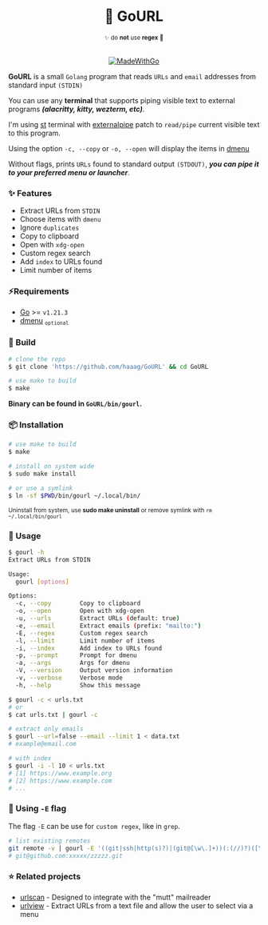 <div align="center">
    <h1><b>🔗 GoURL</b></h1>
    <sub>✨ do <b>not</b> use <b>regex</b> 🤡</sub>
<br>
<br>

[![MadeWithGo](https://img.shields.io/badge/Made%20with-Go-1f425f.svg)](https://go.dev/)

</div>

**GoURL** is a small `Golang` program that reads `URLs` and `email` addresses from standard input `(STDIN)`

You can use any **terminal** that supports piping visible text to external programs **_(alacritty, kitty, wezterm, etc)_**.

I'm using [st](https://st.suckless.org/) terminal with [externalpipe](https://st.suckless.org/patches/externalpipe/) patch to `read/pipe` current visible text to this program.

Using the option `-c, --copy` or `-o, --open` will display the items in [dmenu](https://tools.suckless.org/dmenu/)

Without flags, prints `URLs` found to standard output `(STDOUT)`, **_you can pipe it to your preferred menu or launcher_**.

### ✨ Features

- Extract URLs from `STDIN`
- Choose items with `dmenu`
- Ignore `duplicates`
- Copy to clipboard
- Open with `xdg-open`
- Custom regex search
- Add `index` to URLs found
- Limit number of items

### ⚡️Requirements

- [Go](https://golang.org/) >= `v1.21.3`
- [dmenu](https://tools.suckless.org/dmenu/) <sub>`optional`</sub>

### 🧰 Build

```bash
# clone the repo
$ git clone 'https://github.com/haaag/GoURL' && cd GoURL

# use make to build
$ make
```

**Binary can be found in `GoURL/bin/gourl`.**

### 📦 Installation

```bash
# use make to build
$ make

# install on system wide
$ sudo make install

# or use a symlink
$ ln -sf $PWD/bin/gourl ~/.local/bin/
```

<sub>Uninstall from system, use <b>sudo make uninstall</b> or remove symlink with `rm ~/.local/bin/gourl`</sub>

### 🚀 Usage

```bash
$ gourl -h
Extract URLs from STDIN

Usage:
  gourl [options]

Options:
  -c, --copy        Copy to clipboard
  -o, --open        Open with xdg-open
  -u, --urls        Extract URLs (default: true)
  -e, --email       Extract emails (prefix: "mailto:")
  -E, --regex       Custom regex search
  -l, --limit       Limit number of items
  -i, --index       Add index to URLs found
  -p, --prompt      Prompt for dmenu
  -a, --args        Args for dmenu
  -V, --version     Output version information
  -v, --verbose     Verbose mode
  -h, --help        Show this message

$ gourl -c < urls.txt
# or
$ cat urls.txt | gourl -c

# extract only emails
$ gourl --url=false --email --limit 1 < data.txt
# example@email.com

# with index
$ gourl -i -l 10 < urls.txt
# [1] https://www.example.org
# [2] https://www.example.com
# ...
```

### 🚩 Using `-E` flag

The flag `-E` can be use for `custom regex`, like in `grep`.

```bash
# list existing remotes
git remote -v | gourl -E '((git|ssh|http(s)?)|(git@[\w\.]+))(:(//)?)([\w\.@\:/\-~]+)(\.git)(/)?'
# git@github.com:xxxxx/zzzzz.git
```

### ⭐ Related projects

- [urlscan](https://github.com/firecat53/urlscan) - Designed to integrate with the "mutt" mailreader
- [urlview](https://github.com/sigpipe/urlview) - Extract URLs from a text file and allow the user to select via a menu
